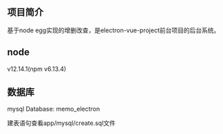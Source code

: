 ## 项目简介
基于node egg实现的增删改查，是electron-vue-project前台项目的后台系统。

## node
v12.14.1(npm v6.13.4)

## 数据库
mysql Database: memo_electron

建表语句查看app/mysql/create.sql文件